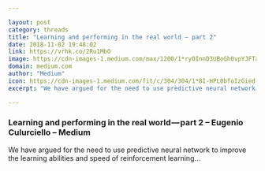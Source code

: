 ```yaml
---

layout: post
category: threads
title: "Learning and performing in the real world — part 2"
date: 2018-11-02 19:48:02
link: https://vrhk.co/2Ru1MbO
image: https://cdn-images-1.medium.com/max/1200/1*ryOInnD3UBoGh0vpYJFTag.jpeg
domain: medium.com
author: "Medium"
icon: https://cdn-images-1.medium.com/fit/c/304/304/1*8I-HPL0bfoIzGied-dzOvA.png
excerpt: "We have argued for the need to use predictive neural network to improve the learning abilities and speed of reinforcement learning…"

---
```


### Learning and performing in the real world — part 2 – Eugenio Culurciello – Medium

We have argued for the need to use predictive neural network to improve the learning abilities and speed of reinforcement learning…